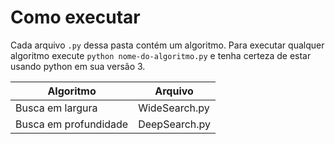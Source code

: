 # Como executar

Cada arquivo `.py` dessa pasta contém um algoritmo. Para executar qualquer algoritmo execute `python nome-do-algoritmo.py` e tenha certeza de estar usando python em sua versão 3.

| Algoritmo             | Arquivo       |
| --------------------- | ------------- |
| Busca em largura      | WideSearch.py |
| Busca em profundidade | DeepSearch.py |
